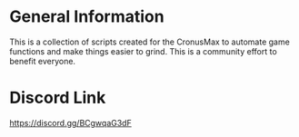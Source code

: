 # General Information
This is a collection of scripts created for the CronusMax to automate game functions and make things easier to grind. This is a community effort to benefit everyone.

# Discord Link
https://discord.gg/BCgwqaG3dF
